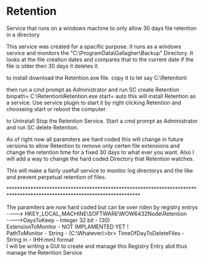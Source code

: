 # Retention
Service that runs on a windows machine to only allow 30 days file retention in a directory

This service was created for a spacific purpose.
It runs as a windows service and monitors the "C:\ProgramData\Gallagher\Backup\" Directory. 
It looks at the file creation dates and compares that to the current date if the file is older then 30 days it deletes it.

to install download the Retention.exe file. copy it to let say C:\Retention\

then run a cmd prompt as Administrator and run SC create Retention binpath= C:\Retention\Retention.exe start= auto
this will install Retention as a service.
Use service plugin to start it by right clicking Retention and chooseing start or reboot the computer.

to Uninstall Stop the Retention Service.
Start a cmd prompt as Administrator and run SC delete Retention.

As of right now all paramiters are hard coded this will change in future versions to allow Retention to remove only certen file extensions 
and change the retention time for a fixed 30 days to what ever you want.
Also I will add a way to change the hard coded Directory that Retention watches.

This will make a fairly usefull service to monitor log directorys and the like and prevent perpetual retention of files.<br>

*************************************************************************************************************************<br>

The paramiters are now hard coded but can be over riden by registry entrys <br>
----> HKEY_LOCAL_MACHINE\SOFTWARE\WOW6432Node\Retention<br>
      ---->DaysToKeep - Integer 32 bit - (30)<br>
           ExtensionToMonitor - NOT IMPLAMENTED YET !<br>
           PathToMonitor - String - (C:\Whatever\)>br>
           TimeOfDayToDeleteFiles - String in - (HH:mm) format<br>
 I will be writing a GUI to create and manage this Registry Entry abd thus manage the Retention Service<br>
 
